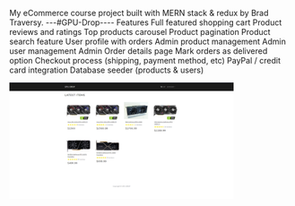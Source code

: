 My eCommerce course project built with MERN stack & redux by Brad Traversy.
---#GPU-Drop----
Features
Full featured shopping cart
Product reviews and ratings
Top products carousel
Product pagination
Product search feature
User profile with orders
Admin product management
Admin user management
Admin Order details page
Mark orders as delivered option
Checkout process (shipping, payment method, etc)
PayPal / credit card integration
Database seeder (products & users)

<img src="/frontend/public/images/gpudrop.png" width="400">

